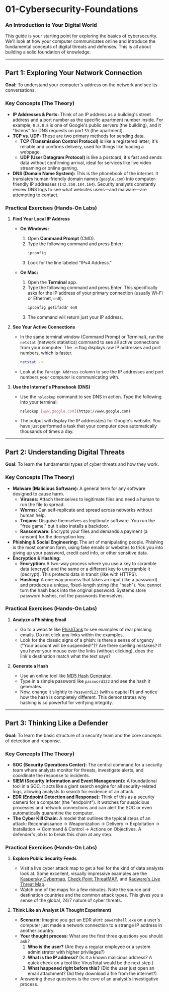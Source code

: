 # 01-Cybersecurity-Foundations

### An Introduction to Your Digital World

This guide is your starting point for exploring the basics of cybersecurity. We'll look at how your computer communicates online and introduce the fundamental concepts of digital threats and defenses. This is all about building a solid foundation of knowledge.

---

## Part 1: Exploring Your Network Connection

**Goal:** To understand your computer's address on the network and see its conversations.

### Key Concepts (The Theory)

* **IP Addresses & Ports:** Think of an IP address as a building's street address and a port number as the specific apartment number inside. For example, `8.8.8.8` is one of Google's public servers (the building), and it "listens" for DNS requests on port `53` (the apartment).
* **TCP vs. UDP:** These are two primary methods for sending data.
    * **TCP (Transmission Control Protocol)** is like a registered letter; it's reliable and confirms delivery, used for things like loading a webpage.
    * **UDP (User Datagram Protocol)** is like a postcard; it's fast and sends data without confirming arrival, ideal for services like live video streaming or online gaming.
* **DNS (Domain Name System):** This is the phonebook of the internet. It translates human-friendly domain names (`google.com`) into computer-friendly IP addresses (`142.250.184.164`). Security analysts constantly review DNS logs to see what websites users—and malware—are attempting to contact.

### Practical Exercises (Hands-On Labs)

1.  **Find Your Local IP Address**

    * **On Windows:**
        1.  Open **Command Prompt** (CMD).
        2.  Type the following command and press Enter:
            ```bash
            ipconfig
            ```
        3.  Look for the line labeled "IPv4 Address."

    * **On Mac:**
        1.  Open the **Terminal** app.
        2.  Type the following command and press Enter. This specifically asks for the IP address of your primary connection (usually Wi-Fi or Ethernet, `en0`).
            ```bash
            ipconfig getifaddr en0
            ```
        3.  The command will return just your IP address.

2.  **See Your Active Connections**

    * In the same terminal window (Command Prompt or Terminal), run the `netstat` (network statistics) command to see all active connections from your computer. The `-n` flag displays raw IP addresses and port numbers, which is faster.
        ```bash
        netstat -n
        ```
    * Look at the `Foreign Address` column to see the IP addresses and port numbers your computer is communicating with.

3.  **Use the Internet's Phonebook (DNS)**

    * Use the `nslookup` command to see DNS in action. Type the following into your terminal:
        ```bash
        nslookup [www.google.com](https://www.google.com)
        ```
    * The output will display the IP address(es) for Google's website. You have just performed a task that your computer does automatically thousands of times a day.

---

## Part 2: Understanding Digital Threats

**Goal:** To learn the fundamental types of cyber threats and how they work.

### Key Concepts (The Theory)

* **Malware (Malicious Software):** A general term for any software designed to cause harm.
    * **Viruses:** Attach themselves to legitimate files and need a human to run the file to spread.
    * **Worms:** Can self-replicate and spread across networks without human help.
    * **Trojans:** Disguise themselves as legitimate software. You run the "free game," but it also installs a backdoor.
    * **Ransomware:** Encrypts your files and demands a payment (a ransom) for the decryption key.
* **Phishing & Social Engineering:** The art of manipulating people. Phishing is the most common form, using fake emails or websites to trick you into giving up your password, credit card info, or other sensitive data.
* **Encryption & Hashing:**
    * **Encryption:** A two-way process where you use a key to scramble data (encrypt) and the same or a different key to unscramble it (decrypt). This protects data in transit (like with HTTPS).
    * **Hashing:** A one-way process that takes an input (like a password) and produces a unique, fixed-length string (the "hash"). You cannot turn the hash back into the original password. Systems store password hashes, not the passwords themselves.

### Practical Exercises (Hands-On Labs)

1.  **Analyze a Phishing Email**

    * Go to a website like [PhishTank](https://phishtank.org/) to see examples of real phishing emails. Do not click any links within the examples.
    * Look for the classic signs of a phish: Is there a sense of urgency ("Your account will be suspended!")? Are there spelling mistakes? If you hover your mouse over the links (without clicking), does the link's destination match what the text says?

2.  **Generate a Hash**

    * Use an online tool like [MD5 Hash Generator](https://www.md5hashgenerator.com/).
    * Type in a simple password like `password123` and see the hash it generates.
    * Now, change it slightly to `Password123` (with a capital P) and notice how the hash is completely different. This demonstrates why hashing is so powerful for verifying integrity.

---

## Part 3: Thinking Like a Defender

**Goal:** To learn the basic structure of a security team and the core concepts of detection and response.

### Key Concepts (The Theory)

* **SOC (Security Operations Center):** The central command for a security team where analysts monitor for threats, investigate alerts, and coordinate the response to incidents.
* **SIEM (Security Information and Event Management):** A foundational tool in a SOC. It acts like a giant search engine for all security-related logs, allowing analysts to search for evidence of an attack.
* **EDR (Endpoint Detection and Response):** Think of this as a security camera for a computer (the "endpoint"). It watches for suspicious processes and network connections and can alert the SOC or even automatically quarantine the computer.
* **The Cyber Kill Chain:** A model that outlines the typical steps of an attack: Reconnaissance -> Weaponization -> Delivery -> Exploitation -> Installation -> Command & Control -> Actions on Objectives. A defender's job is to break this chain at any step.

### Practical Exercises (Hands-On Labs)

1.  **Explore Public Security Feeds**

    * Visit a live cyber attack map to get a feel for the kind of data analysts look at. Some excellent, visually impressive examples are the [Kaspersky Cybermap](https://cybermap.kaspersky.com), [Check Point ThreatMAP](https://threatmap.checkpoint.com), and [Radware's Live Threat Map](https://livethreatmap.radware.com).
    * Watch one of the maps for a few minutes. Note the source and destination countries and the common attack types. This gives you a sense of the global, 24/7 nature of cyber threats.

2.  **Think Like an Analyst (A Thought Experiment)**

    * **Scenario:** Imagine you get an EDR alert: `powershell.exe` on a user's computer just made a network connection to a strange IP address in another country.
    * **Your thought process:** What are the first three questions you should ask?
        1.  **Who is the user?** (Are they a regular employee or a system administrator with higher privileges?)
        2.  **What is the IP address?** (Is it a known malicious address? A quick check on a tool like VirusTotal would be the next step.)
        3.  **What happened right before this?** (Did the user just open an email attachment? Did they download a file from the internet?)
    * Answering these questions is the core of an analyst's investigative process.
